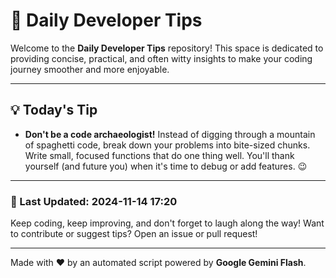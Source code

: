 
# 🌟 Daily Developer Tips

Welcome to the **Daily Developer Tips** repository! This space is dedicated to providing concise, practical, and often witty insights to make your coding journey smoother and more enjoyable.

---

## 💡 Today's Tip

- **Don't be a code archaeologist!**  Instead of digging through a mountain of spaghetti code, break down your problems into bite-sized chunks.  Write small, focused functions that do one thing well. You'll thank yourself (and future you) when it's time to debug or add features. 😉

---

### 📅 Last Updated: 2024-11-14 17:20

Keep coding, keep improving, and don't forget to laugh along the way! Want to contribute or suggest tips? Open an issue or pull request!

---

Made with ❤️ by an automated script powered by **Google Gemini Flash**.

